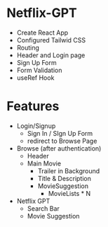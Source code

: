 # Netflix-GPT

- Create React App
- Configured Tailwid CSS
- Routing
- Header and Login page
- Sign Up Form
- Form Validation
- useRef Hook


# Features
- Login/Signup
    - Sign In / SIgn Up Form
    - redirect to Browse Page
- Browse (after authentication)
    - Header
    - Main Movie
        - Trailer in Background
        - Title & Description
        - MovieSuggestion
            - MovieLists * N
- Netflix GPT
    - Search Bar
    -  Movie Suggestion